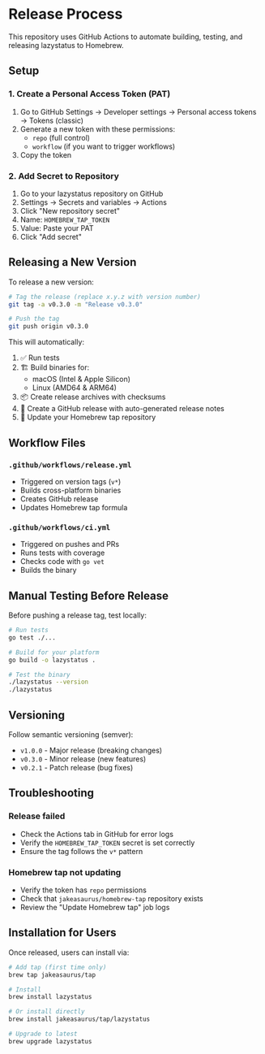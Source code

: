# Release Process

This repository uses GitHub Actions to automate building, testing, and releasing lazystatus to Homebrew.

## Setup

### 1. Create a Personal Access Token (PAT)

1. Go to GitHub Settings → Developer settings → Personal access tokens → Tokens (classic)
2. Generate a new token with these permissions:
   - `repo` (full control)
   - `workflow` (if you want to trigger workflows)
3. Copy the token

### 2. Add Secret to Repository

1. Go to your lazystatus repository on GitHub
2. Settings → Secrets and variables → Actions
3. Click "New repository secret"
4. Name: `HOMEBREW_TAP_TOKEN`
5. Value: Paste your PAT
6. Click "Add secret"

## Releasing a New Version

To release a new version:

```bash
# Tag the release (replace x.y.z with version number)
git tag -a v0.3.0 -m "Release v0.3.0"

# Push the tag
git push origin v0.3.0
```

This will automatically:
1. ✅ Run tests
2. 🏗️ Build binaries for:
   - macOS (Intel & Apple Silicon)
   - Linux (AMD64 & ARM64)
3. 📦 Create release archives with checksums
4. 🚀 Create a GitHub release with auto-generated release notes
5. 🍺 Update your Homebrew tap repository

## Workflow Files

### `.github/workflows/release.yml`
- Triggered on version tags (`v*`)
- Builds cross-platform binaries
- Creates GitHub release
- Updates Homebrew tap formula

### `.github/workflows/ci.yml`
- Triggered on pushes and PRs
- Runs tests with coverage
- Checks code with `go vet`
- Builds the binary

## Manual Testing Before Release

Before pushing a release tag, test locally:

```bash
# Run tests
go test ./...

# Build for your platform
go build -o lazystatus .

# Test the binary
./lazystatus --version
./lazystatus
```

## Versioning

Follow semantic versioning (semver):
- `v1.0.0` - Major release (breaking changes)
- `v0.3.0` - Minor release (new features)
- `v0.2.1` - Patch release (bug fixes)

## Troubleshooting

### Release failed
- Check the Actions tab in GitHub for error logs
- Verify the `HOMEBREW_TAP_TOKEN` secret is set correctly
- Ensure the tag follows the `v*` pattern

### Homebrew tap not updating
- Verify the token has `repo` permissions
- Check that `jakeasaurus/homebrew-tap` repository exists
- Review the "Update Homebrew tap" job logs

## Installation for Users

Once released, users can install via:

```bash
# Add tap (first time only)
brew tap jakeasaurus/tap

# Install
brew install lazystatus

# Or install directly
brew install jakeasaurus/tap/lazystatus

# Upgrade to latest
brew upgrade lazystatus
```
